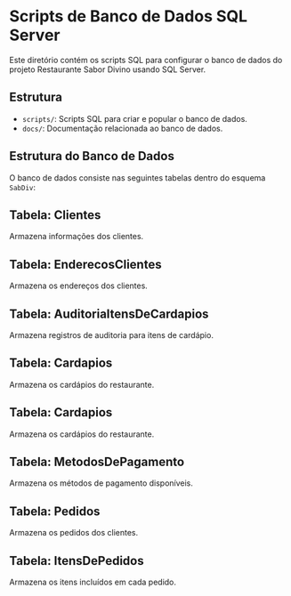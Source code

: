 # Scripts de Banco de Dados SQL Server

Este diretório contém os scripts SQL para configurar o banco de dados do projeto Restaurante Sabor Divino usando SQL Server.

## Estrutura

- `scripts/`: Scripts SQL para criar e popular o banco de dados.
- `docs/`: Documentação relacionada ao banco de dados.

## Estrutura do Banco de Dados

O banco de dados consiste nas seguintes tabelas dentro do esquema `SabDiv`:

## Tabela: Clientes
Armazena informações dos clientes.
## Tabela: EnderecosClientes
Armazena os endereços dos clientes.
## Tabela: AuditoriaItensDeCardapios
Armazena registros de auditoria para itens de cardápio.
## Tabela: Cardapios
Armazena os cardápios do restaurante.
## Tabela: Cardapios
Armazena os cardápios do restaurante.
## Tabela: MetodosDePagamento
Armazena os métodos de pagamento disponíveis.
## Tabela: Pedidos
Armazena os pedidos dos clientes.
## Tabela: ItensDePedidos
Armazena os itens incluídos em cada pedido.